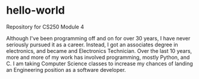 # hello-world
Repository for CS250 Module 4

Although I've been programming off and on for over 30 years, I have never seriously pursued it as a career.  Instead, I got an associates degree in electronics, and became and Electronics Technician.  Over the last 10 years, more and more of my work has involved programming, mostly Python, and C.  I am taking Computer Science classes to increase my chances of landing an Engineering position as a software developer.

